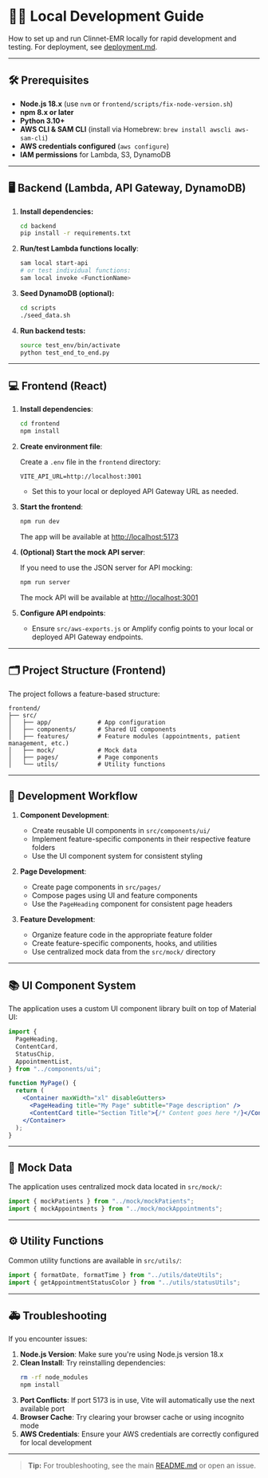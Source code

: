 # 🧑‍💻 Local Development Guide

How to set up and run Clinnet-EMR locally for rapid development and testing. For deployment, see [deployment.md](./deployment.md).

---

## 🛠️ Prerequisites

- **Node.js 18.x** (use `nvm` or `frontend/scripts/fix-node-version.sh`)
- **npm 8.x or later**
- **Python 3.10+**
- **AWS CLI & SAM CLI** (install via Homebrew: `brew install awscli aws-sam-cli`)
- **AWS credentials configured** (`aws configure`)
- **IAM permissions** for Lambda, S3, DynamoDB

---

## 🖥️ Backend (Lambda, API Gateway, DynamoDB)

1. **Install dependencies:**

   ```zsh
   cd backend
   pip install -r requirements.txt
   ```

2. **Run/test Lambda functions locally**:

   ```zsh
   sam local start-api
   # or test individual functions:
   sam local invoke <FunctionName>
   ```

3. **Seed DynamoDB (optional):**

   ```zsh
   cd scripts
   ./seed_data.sh
   ```

4. **Run backend tests:**

   ```zsh
   source test_env/bin/activate
   python test_end_to_end.py
   ```

---

## 💻 Frontend (React)

1. **Install dependencies**:

   ```zsh
   cd frontend
   npm install
   ```

2. **Create environment file**:

   Create a `.env` file in the `frontend` directory:

   ```env
   VITE_API_URL=http://localhost:3001
   ```

   - Set this to your local or deployed API Gateway URL as needed.

3. **Start the frontend**:

   ```zsh
   npm run dev
   ```

   The app will be available at [http://localhost:5173](http://localhost:5173)

4. **(Optional) Start the mock API server**:

   If you need to use the JSON server for API mocking:

   ```zsh
   npm run server
   ```

   The mock API will be available at [http://localhost:3001](http://localhost:3001)

5. **Configure API endpoints**:
   - Ensure `src/aws-exports.js` or Amplify config points to your local or deployed API Gateway endpoints.

---

## 🗂️ Project Structure (Frontend)

The project follows a feature-based structure:

```text
frontend/
├── src/
│   ├── app/             # App configuration
│   ├── components/      # Shared UI components
│   ├── features/        # Feature modules (appointments, patient management, etc.)
│   ├── mock/            # Mock data
│   ├── pages/           # Page components
│   └── utils/           # Utility functions
```

---

## 🔄 Development Workflow

1. **Component Development**:

   - Create reusable UI components in `src/components/ui/`
   - Implement feature-specific components in their respective feature folders
   - Use the UI component system for consistent styling

2. **Page Development**:

   - Create page components in `src/pages/`
   - Compose pages using UI and feature components
   - Use the `PageHeading` component for consistent page headers

3. **Feature Development**:
   - Organize feature code in the appropriate feature folder
   - Create feature-specific components, hooks, and utilities
   - Use centralized mock data from the `src/mock/` directory

---

## 📚 UI Component System

The application uses a custom UI component library built on top of Material UI:

```jsx
import {
  PageHeading,
  ContentCard,
  StatusChip,
  AppointmentList,
} from "../components/ui";

function MyPage() {
  return (
    <Container maxWidth="xl" disableGutters>
      <PageHeading title="My Page" subtitle="Page description" />
      <ContentCard title="Section Title">{/* Content goes here */}</ContentCard>
    </Container>
  );
}
```

---

## 🥡 Mock Data

The application uses centralized mock data located in `src/mock/`:

```jsx
import { mockPatients } from "../mock/mockPatients";
import { mockAppointments } from "../mock/mockAppointments";
```

---

## ⚙️ Utility Functions

Common utility functions are available in `src/utils/`:

```jsx
import { formatDate, formatTime } from "../utils/dateUtils";
import { getAppointmentStatusColor } from "../utils/statusUtils";
```

---

## 🚑 Troubleshooting

If you encounter issues:

1. **Node.js Version**: Make sure you're using Node.js version 18.x
2. **Clean Install**: Try reinstalling dependencies:
   ```zsh
   rm -rf node_modules
   npm install
   ```
3. **Port Conflicts**: If port 5173 is in use, Vite will automatically use the next available port
4. **Browser Cache**: Try clearing your browser cache or using incognito mode
5. **AWS Credentials**: Ensure your AWS credentials are correctly configured for local development

---

> **Tip:** For troubleshooting, see the main [README.md](../README.md) or open an issue.
